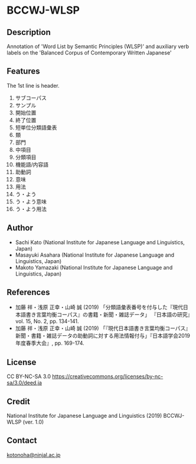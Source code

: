 # BCCWJ-WLSP

## Description
Annotation of 'Word List by Semantic Principles (WLSP)' and auxiliary verb labels on the 'Balanced Corpus of Contemporary Written Japanese'

## Features
The 1st line is header.

1. サブコーパス 
1. サンプル
1. 開始位置
1. 終了位置
1. 短単位分類語彙表
1. 類
1. 部門
1. 中項目
1. 分類項目
1. 機能語/内容語
1. 助動詞
1. 意味
1. 用法
1. う・よう
1. う・よう意味
1. う・よう用法


## Author
- Sachi Kato (National Institute for Japanese Language and Linguistics, Japan)
- Masayuki Asahara (National Institute for Japanese Language and Linguistics, Japan)
- Makoto Yamazaki (National Institute for Japanese Language and Linguistics, Japan)

## References
- 加藤 祥・浅原 正幸・山崎 誠 (2019) 「分類語彙表番号を付与した『現代日本語書き言葉均衡コーパス』の書籍・新聞・雑誌データ」 『日本語の研究』 vol. 15, No. 2, pp. 134-141.
- 加藤 祥・浅原 正幸・山崎 誠 (2019) 「『現代日本語書き言葉均衡コーパス』新聞・書籍・雑誌データの助動詞に対する用法情報付与」『日本語学会2019年度春季大会』, pp. 169-174.

## License
CC BY-NC-SA 3.0 https://creativecommons.org/licenses/by-nc-sa/3.0/deed.ja

## Credit
National Institute for Japanese Language and Linguistics (2019) BCCWJ-WLSP (ver. 1.0)

## Contact
kotonoha@ninjal.ac.jp
